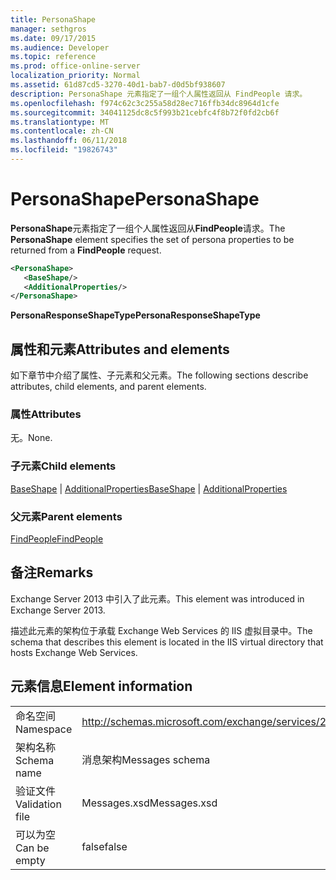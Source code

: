 ```yaml
---
title: PersonaShape
manager: sethgros
ms.date: 09/17/2015
ms.audience: Developer
ms.topic: reference
ms.prod: office-online-server
localization_priority: Normal
ms.assetid: 61d87cd5-3270-40d1-bab7-d0d5bf938607
description: PersonaShape 元素指定了一组个人属性返回从 FindPeople 请求。
ms.openlocfilehash: f974c62c3c255a58d28ec716ffb34dc8964d1cfe
ms.sourcegitcommit: 34041125dc8c5f993b21cebfc4f8b72f0fd2cb6f
ms.translationtype: MT
ms.contentlocale: zh-CN
ms.lasthandoff: 06/11/2018
ms.locfileid: "19826743"
---
```

# <a name="personashape"></a><span data-ttu-id="04109-103">PersonaShape</span><span class="sxs-lookup"><span data-stu-id="04109-103">PersonaShape</span></span>

<span data-ttu-id="04109-104">**PersonaShape**元素指定了一组个人属性返回从**FindPeople**请求。</span><span class="sxs-lookup"><span data-stu-id="04109-104">The **PersonaShape** element specifies the set of persona properties to be returned from a **FindPeople** request.</span></span> 
  
```XML
<PersonaShape>
   <BaseShape/>
   <AdditionalProperties/>
</PersonaShape>
```

 <span data-ttu-id="04109-105">**PersonaResponseShapeType**</span><span class="sxs-lookup"><span data-stu-id="04109-105">**PersonaResponseShapeType**</span></span>
## <a name="attributes-and-elements"></a><span data-ttu-id="04109-106">属性和元素</span><span class="sxs-lookup"><span data-stu-id="04109-106">Attributes and elements</span></span>

<span data-ttu-id="04109-107">如下章节中介绍了属性、子元素和父元素。</span><span class="sxs-lookup"><span data-stu-id="04109-107">The following sections describe attributes, child elements, and parent elements.</span></span>
  
### <a name="attributes"></a><span data-ttu-id="04109-108">属性</span><span class="sxs-lookup"><span data-stu-id="04109-108">Attributes</span></span>

<span data-ttu-id="04109-109">无。</span><span class="sxs-lookup"><span data-stu-id="04109-109">None.</span></span>
  
### <a name="child-elements"></a><span data-ttu-id="04109-110">子元素</span><span class="sxs-lookup"><span data-stu-id="04109-110">Child elements</span></span>

<span data-ttu-id="04109-111">[BaseShape](baseshape.md) | [AdditionalProperties](additionalproperties.md)</span><span class="sxs-lookup"><span data-stu-id="04109-111">[BaseShape](baseshape.md) | [AdditionalProperties](additionalproperties.md)</span></span>
  
### <a name="parent-elements"></a><span data-ttu-id="04109-112">父元素</span><span class="sxs-lookup"><span data-stu-id="04109-112">Parent elements</span></span>

[<span data-ttu-id="04109-113">FindPeople</span><span class="sxs-lookup"><span data-stu-id="04109-113">FindPeople</span></span>](findpeople.md)
  
## <a name="remarks"></a><span data-ttu-id="04109-114">备注</span><span class="sxs-lookup"><span data-stu-id="04109-114">Remarks</span></span>

<span data-ttu-id="04109-115">Exchange Server 2013 中引入了此元素。</span><span class="sxs-lookup"><span data-stu-id="04109-115">This element was introduced in Exchange Server 2013.</span></span>
  
<span data-ttu-id="04109-116">描述此元素的架构位于承载 Exchange Web Services 的 IIS 虚拟目录中。</span><span class="sxs-lookup"><span data-stu-id="04109-116">The schema that describes this element is located in the IIS virtual directory that hosts Exchange Web Services.</span></span>
  
## <a name="element-information"></a><span data-ttu-id="04109-117">元素信息</span><span class="sxs-lookup"><span data-stu-id="04109-117">Element information</span></span>

|||
|:-----|:-----|
|<span data-ttu-id="04109-118">命名空间</span><span class="sxs-lookup"><span data-stu-id="04109-118">Namespace</span></span>  <br/> |http://schemas.microsoft.com/exchange/services/2006/messages  <br/> |
|<span data-ttu-id="04109-119">架构名称</span><span class="sxs-lookup"><span data-stu-id="04109-119">Schema name</span></span>  <br/> |<span data-ttu-id="04109-120">消息架构</span><span class="sxs-lookup"><span data-stu-id="04109-120">Messages schema</span></span>  <br/> |
|<span data-ttu-id="04109-121">验证文件</span><span class="sxs-lookup"><span data-stu-id="04109-121">Validation file</span></span>  <br/> |<span data-ttu-id="04109-122">Messages.xsd</span><span class="sxs-lookup"><span data-stu-id="04109-122">Messages.xsd</span></span>  <br/> |
|<span data-ttu-id="04109-123">可以为空</span><span class="sxs-lookup"><span data-stu-id="04109-123">Can be empty</span></span>  <br/> |<span data-ttu-id="04109-124">false</span><span class="sxs-lookup"><span data-stu-id="04109-124">false</span></span>  <br/> |
   

